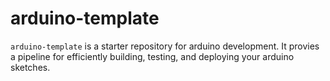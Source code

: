 # arduino-template

`arduino-template` is a starter repository for arduino development. It provies a pipeline for efficiently building, testing, and deploying your arduino sketches.